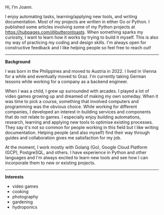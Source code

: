 Hi, I’m Joann.

I enjoy automating tasks, learning/applying new tools, and writing documentation. Most of my projects are written in either Go or Python. I published some articles involving some of my Python projects at https://hubpages.com/@butterontoasts. When something sparks my curiosity, I want to learn how it works by trying to build it myself. This is also my way of practicing my coding and design skills. I'm always open for constructive feedback and I like helping people so feel free to reach out!

---
<b>Background</b>

I was born in the Philippines and moved to Austria in 2022. I lived in Vienna for a while and eventually moved to Graz. I'm currently taking German lessons while working for a company as a backend engineer.

When I was a child, I grew up surrounded with arcades. I played a lot of video games growing up and dreamed of making my own someday. When it was time to pick a course, something that involved computers and programming was the obvious choice. While working for different companies, I developed an interest in building services and components that do not relate to games. I especially enjoy building automations, research, learning and applying new tools to optimise existing processes. They say it's not so common for people working in this field but I like writing documentation. Helping people (and also myself) find their way through guides and collaboration gives me satisfaction for my job.

At the moment, I work mostly with Golang (Go), Google Cloud Platform (GCP), PostgreSQL, and others. I have experience in Python and other languages and I'm always excited to learn new tools and see how I can incorporate them to new or existing projects.

---
<b>Interests</b>
- video games
- cooking
- photography
- gardening
- hydroponics
